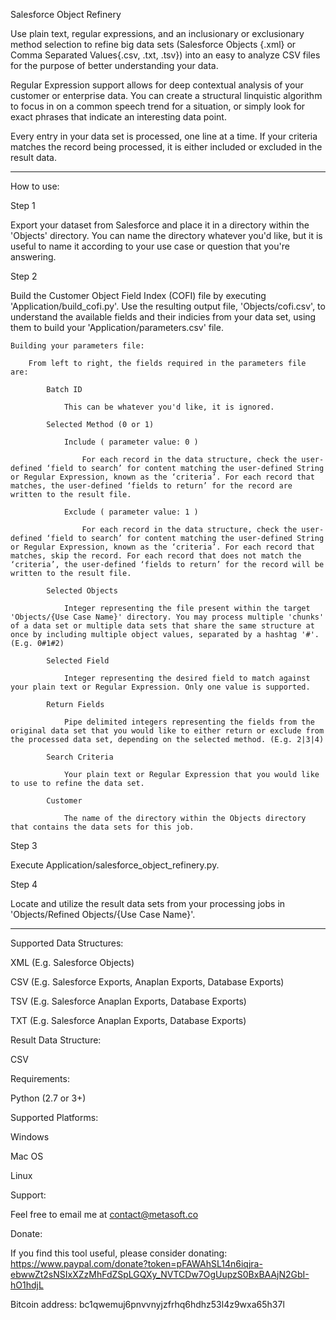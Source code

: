 Salesforce Object Refinery

Use plain text, regular expressions, and an inclusionary or exclusionary method selection to refine big data sets (Salesforce Objects {.xml} or Comma Separated Values{.csv, .txt, .tsv}) into an easy to analyze CSV files for the purpose of better understanding your data. 

Regular Expression support allows for deep contextual analysis of your customer or enterprise data. You can create a structural linquistic algorithm to focus in on a common speech trend for a situation, or simply look for exact phrases that indicate an interesting data point.

Every entry in your data set is processed, one line at a time. If your criteria matches the record being processed, it is either included or excluded in the result data. 

---

How to use:

Step 1 

Export your dataset from Salesforce and place it in a directory within the 'Objects' directory. You can name the directory whatever you'd like, but it is useful to name it according to your use case or question that you're answering. 

Step 2

Build the Customer Object Field Index (COFI) file by executing 'Application/build_cofi.py'. Use the resulting output file, 'Objects/cofi.csv', to understand the available fields and their indicies from your data set, using them to build your 'Application/parameters.csv' file.

    Building your parameters file:

        From left to right, the fields required in the parameters file are:

            Batch ID 
                
                This can be whatever you'd like, it is ignored.

            Selected Method (0 or 1)

                Include ( parameter value: 0 )

                    For each record in the data structure, check the user-defined ‘field to search’ for content matching the user-defined String or Regular Expression, known as the ‘criteria’. For each record that matches, the user-defined ‘fields to return’ for the record are written to the result file. 

                Exclude ( parameter value: 1 )

                    For each record in the data structure, check the user-defined ‘field to search’ for content matching the user-defined String or Regular Expression, known as the ‘criteria’. For each record that matches, skip the record. For each record that does not match the ‘criteria’, the user-defined ‘fields to return’ for the record will be written to the result file. 

            Selected Objects

                Integer representing the file present within the target 'Objects/{Use Case Name}' directory. You may process multiple 'chunks' of a data set or multiple data sets that share the same structure at once by including multiple object values, separated by a hashtag '#'. (E.g. 0#1#2)

            Selected Field

                Integer representing the desired field to match against your plain text or Regular Expression. Only one value is supported.

            Return Fields

                Pipe delimited integers representing the fields from the original data set that you would like to either return or exclude from the processed data set, depending on the selected method. (E.g. 2|3|4)

            Search Criteria

                Your plain text or Regular Expression that you would like to use to refine the data set.

            Customer

                The name of the directory within the Objects directory that contains the data sets for this job.

Step 3

Execute Application/salesforce_object_refinery.py.

Step 4

Locate and utilize the result data sets from your processing jobs in 'Objects/Refined Objects/{Use Case Name}'.

---

Supported Data Structures:

XML (E.g. Salesforce Objects)

CSV (E.g. Salesforce Exports, Anaplan Exports, Database Exports)

TSV (E.g. Salesforce Anaplan Exports, Database Exports)

TXT (E.g. Salesforce Anaplan Exports, Database Exports)


Result Data Structure:

CSV


Requirements:

Python (2.7 or 3+)


Supported Platforms:

Windows

Mac OS

Linux


Support:

Feel free to email me at contact@metasoft.co


Donate:

If you find this tool useful, please consider donating: https://www.paypal.com/donate?token=pFAWAhSL14n6iqjra-ebwwZt2sNSIxXZzMhFdZSpLGQXy_NVTCDw7OgUupzS0BxBAAjN2GbI-hO1hdjL

Bitcoin address:
bc1qwemuj6pnvvnyjzfrhq6hdhz53l4z9wxa65h37l
